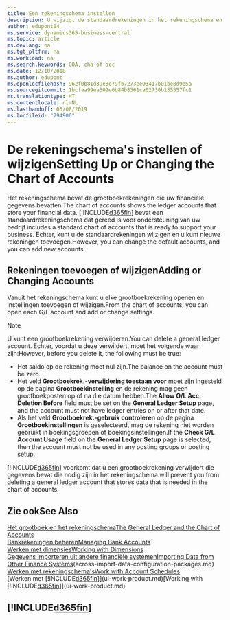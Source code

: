 ```yaml
---
title: Een rekeningschema instellen
description: U wijzigt de standaardrekeningen in het rekeningschema en u kunt nieuwe rekeningen toevoegen.
author: edupont04
ms.service: dynamics365-business-central
ms.topic: article
ms.devlang: na
ms.tgt_pltfrm: na
ms.workload: na
ms.search.keywords: COA, cha of acc
ms.date: 12/10/2018
ms.author: edupont
ms.openlocfilehash: 962f0b81d39e8e79fb7273ee93417b01be8d9e5a
ms.sourcegitcommit: 1bcfaa99ea302e6b84b8361ca02730b135557fc1
ms.translationtype: HT
ms.contentlocale: nl-NL
ms.lasthandoff: 03/08/2019
ms.locfileid: "794906"
---
```

# <a name="setting-up-or-changing-the-chart-of-accounts"></a><span data-ttu-id="78cf6-103">De rekeningschema's instellen of wijzigen</span><span class="sxs-lookup"><span data-stu-id="78cf6-103">Setting Up or Changing the Chart of Accounts</span></span>
<span data-ttu-id="78cf6-104">Het rekeningschema bevat de grootboekrekeningen die uw financiële gegevens bevatten.</span><span class="sxs-lookup"><span data-stu-id="78cf6-104">The chart of accounts shows the ledger accounts that store your financial data.</span></span> [!INCLUDE[d365fin](includes/d365fin_md.md)] <span data-ttu-id="78cf6-105">bevat een standaardrekeningschema dat gereed is voor ondersteuning van uw bedrijf.</span><span class="sxs-lookup"><span data-stu-id="78cf6-105">includes a standard chart of accounts that is ready to support your business.</span></span>
<span data-ttu-id="78cf6-106">Echter, kunt u de standaardrekeningen wijzigen en u kunt nieuwe rekeningen toevoegen.</span><span class="sxs-lookup"><span data-stu-id="78cf6-106">However, you can change the default accounts, and you can add new accounts.</span></span>  

## <a name="adding-or-changing-accounts"></a><span data-ttu-id="78cf6-107">Rekeningen toevoegen of wijzigen</span><span class="sxs-lookup"><span data-stu-id="78cf6-107">Adding or Changing Accounts</span></span>
<span data-ttu-id="78cf6-108">Vanuit het rekeningschema kunt u elke grootboekrekening openen en instellingen toevoegen of wijzigen.</span><span class="sxs-lookup"><span data-stu-id="78cf6-108">From the chart of accounts, you can open each G/L account and add or change settings.</span></span>

> [!NOTE]  
>   <span data-ttu-id="78cf6-109">U kunt een grootboekrekening verwijderen.</span><span class="sxs-lookup"><span data-stu-id="78cf6-109">You can delete a general ledger account.</span></span> <span data-ttu-id="78cf6-110">Echter, voordat u deze verwijdert, moet het volgende waar zijn:</span><span class="sxs-lookup"><span data-stu-id="78cf6-110">However, before you delete it, the following must be true:</span></span>  
>  
>   * <span data-ttu-id="78cf6-111">Het saldo op de rekening moet nul zijn.</span><span class="sxs-lookup"><span data-stu-id="78cf6-111">The balance on the account must be zero.</span></span>  
>   * <span data-ttu-id="78cf6-112">Het veld **Grootboekrek.-verwijdering toestaan voor** moet zijn ingesteld op de pagina **Grootboekinstelling** en de rekening mag geen grootboekposten op of na die datum hebben.</span><span class="sxs-lookup"><span data-stu-id="78cf6-112">The **Allow G/L Acc. Deletion Before** field must be set on the **General Ledger Setup** page, and the account must not have ledger entries on or after that date.</span></span>  
>   * <span data-ttu-id="78cf6-113">Als het veld **Grootboekrek.-gebruik controleren** op de pagina **Grootboekinstellingen** is geselecteerd, mag de rekening niet worden gebruikt in boekingsgroepen of boekingsinstellingen.</span><span class="sxs-lookup"><span data-stu-id="78cf6-113">If the **Check G/L Account Usage** field on the **General Ledger Setup** page is selected, then the account must not be used in any posting groups or posting setup.</span></span>  

[!INCLUDE[d365fin](includes/d365fin_md.md)] <span data-ttu-id="78cf6-114">voorkomt dat u een grootboekrekening verwijdert die gegevens bevat die nodig zijn in het rekeningschema.</span><span class="sxs-lookup"><span data-stu-id="78cf6-114">will prevent you from deleting a general ledger account that stores data that is needed in the chart of accounts.</span></span>  

## <a name="see-also"></a><span data-ttu-id="78cf6-115">Zie ook</span><span class="sxs-lookup"><span data-stu-id="78cf6-115">See Also</span></span>
[<span data-ttu-id="78cf6-116">Het grootboek en het rekeningschema</span><span class="sxs-lookup"><span data-stu-id="78cf6-116">The General Ledger and the Chart of Accounts</span></span>](finance-general-ledger.md)  
[<span data-ttu-id="78cf6-117">Bankrekeningen beheren</span><span class="sxs-lookup"><span data-stu-id="78cf6-117">Managing Bank Accounts</span></span>](bank-manage-bank-accounts.md)  
[<span data-ttu-id="78cf6-118">Werken met dimensies</span><span class="sxs-lookup"><span data-stu-id="78cf6-118">Working with Dimensions</span></span>](finance-dimensions.md)  
<span data-ttu-id="78cf6-119">[Gegevens importeren uit andere financiële systemen](across-import-data-configuration-packages.md)</span><span class="sxs-lookup"><span data-stu-id="78cf6-119">[Importing Data from Other Finance Systems](across-import-data-configuration-packages.md)(across-import-data-configuration-packages.md)</span></span>  
[<span data-ttu-id="78cf6-120">Werken met rekeningschema's</span><span class="sxs-lookup"><span data-stu-id="78cf6-120">Work with Account Schedules</span></span>](bi-how-work-account-schedule.md)  
<span data-ttu-id="78cf6-121">[Werken met [!INCLUDE[d365fin](includes/d365fin_md.md)]](ui-work-product.md)</span><span class="sxs-lookup"><span data-stu-id="78cf6-121">[Working with [!INCLUDE[d365fin](includes/d365fin_md.md)]](ui-work-product.md)</span></span>  

## [!INCLUDE[d365fin](includes/free_trial_md.md)]

